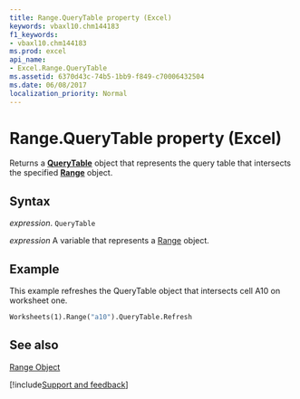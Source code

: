 ```yaml
---
title: Range.QueryTable property (Excel)
keywords: vbaxl10.chm144183
f1_keywords:
- vbaxl10.chm144183
ms.prod: excel
api_name:
- Excel.Range.QueryTable
ms.assetid: 6370d43c-74b5-1bb9-f849-c70006432504
ms.date: 06/08/2017
localization_priority: Normal
---
```



# Range.QueryTable property (Excel)

Returns a  **[QueryTable](Excel.QueryTable.md)** object that represents the query table that intersects the specified **[Range](Excel.Range(object).md)** object.


## Syntax

_expression_. `QueryTable`

_expression_ A variable that represents a [Range](excel.range-graph-property.md) object.


## Example

This example refreshes the QueryTable object that intersects cell A10 on worksheet one.


```vb
Worksheets(1).Range("a10").QueryTable.Refresh
```


## See also


[Range Object](Excel.Range(object).md)

[!include[Support and feedback](~/includes/feedback-boilerplate.md)]